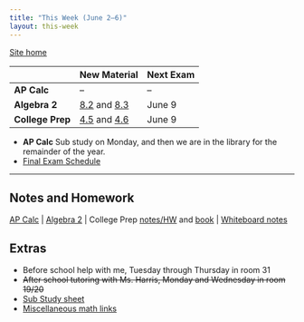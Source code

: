 ```yaml
---
title: "This Week (June 2—6)"
layout: this-week
---
```


[Site home](./)

|                  | New Material                                                                                                                                                                        | Next Exam |
| ---------------- | ----------------------------------------------------------------------------------------------------------------------------------------------------------------------------------- | --------- |
| **AP Calc**      | –                                                                                                                                                                                   | –         |
| **Algebra 2**    | [8.2](./envision-algebra-2/8-2-law-of-sines-and-law-of-cosines.md) and [8.3](./envision-algebra-2/8-3-trigonometric-identities.md)                                                  | June 9    |
| **College Prep** | [4.5](./openstax-elementary-algebra-2e/4-5-use-the-slope-intercept-form-of-an-equation-of-a-line.md) and [4.6](./openstax-elementary-algebra-2e/4-6-find-the-equation-of-a-line.md) | June 9    |

- **AP Calc** Sub study on Monday, and then we are in the library for the remainder of the year.
- [Final Exam Schedule](https://docs.google.com/spreadsheets/u/0/d/e/2PACX-1vS6k5ncrjcOoulomqUOIVDGKzaHSih5FgKYxf7txH6RQV1CHQLQI5fnNRkvbxDqT58fq8RWuYvZ-xNq/pubhtml?pli=1)

---

## Notes and Homework

[AP Calc](./calc-for-ap-larson/) \| [Algebra 2](./envision-algebra-2/) \| College Prep [notes/HW](./openstax-elementary-algebra-2e/) and [book](https://openstax.org/books/elementary-algebra-2e/pages/2-introduction) \| [Whiteboard notes](https://1drv.ms/o/c/c4097c61e06a2b97/EpojsyS4IFdOp0qZoDZdHikBZAinLWQ3ncbWjBZVKo0vtQ?e=5egVmL)

## Extras

- Before school help with me, Tuesday through Thursday in room 31
- ~~After school tutoring with Ms. Harris, Monday and Wednesday in room 19/20~~
- [Sub Study sheet](https://docs.google.com/spreadsheets/d/1cOCYZAF-hvZ42TtM_6EWiE3OjpTO7w4Vou7y87UMICU/edit?pli=1&gid=0#gid=0)
- [Miscellaneous math links](./misc/math-links.md)
